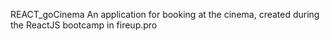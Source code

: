 REACT_goCinema
An application for booking at the cinema, created during the ReactJS bootcamp in fireup.pro
